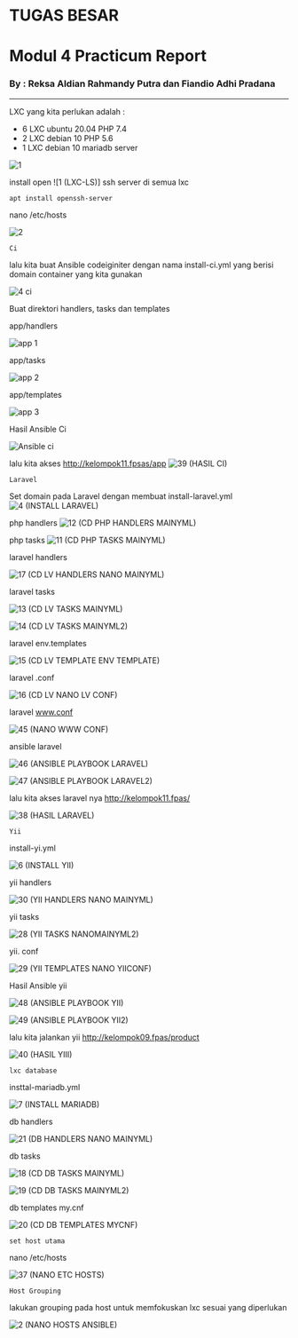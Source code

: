 # TUGAS BESAR
# **Modul 4 Practicum Report**

### By : Reksa Aldian Rahmandy Putra dan Fiandio Adhi Pradana
----

LXC yang kita perlukan adalah :

* 6 LXC ubuntu 20.04 PHP 7.4
* 2 LXC debian 10 PHP 5.6
* 1 LXC debian 10 mariadb server

![1](https://user-images.githubusercontent.com/95138486/152285371-02fef174-1b52-442b-bbaf-9878c77dbc84.png)

install open ![1 (LXC-LS)]
ssh server di semua lxc
```
apt install openssh-server
```

nano /etc/hosts

![2](https://user-images.githubusercontent.com/95138486/152290841-ea01d0c0-8282-436d-aa7e-7137333a467f.png)

  
```
Ci 

```

lalu kita buat Ansible codeiginiter dengan nama install-ci.yml yang berisi domain container yang kita gunakan

![4 ci](https://user-images.githubusercontent.com/95138486/152291182-075c4e88-b202-41cd-b91f-db0fdbb1cd1f.png)


Buat direktori handlers, tasks dan templates

app/handlers

![app 1](https://user-images.githubusercontent.com/95138486/152291357-aa55febd-c045-454c-a310-f5e3e9ef125e.png)

app/tasks

![app 2](https://user-images.githubusercontent.com/95138486/152291427-8e365950-836a-4fab-83f9-f15139791e86.png)

app/templates

![app 3](https://user-images.githubusercontent.com/95138486/152291668-01dd6168-8385-455f-88e4-798e777c1960.png)


Hasil Ansible Ci

![Ansible ci](https://user-images.githubusercontent.com/95138486/152292768-118d33f3-7e29-4e62-bbff-19268948c19c.png)


lalu kita akses http://kelompok11.fpsas/app
![39 (HASIL CI)](https://user-images.githubusercontent.com/95138486/152293100-35db17b9-f4df-4c00-8eba-6d65dd0ee4c4.png)



```
Laravel
```
Set domain pada Laravel dengan membuat install-laravel.yml
![4 (INSTALL LARAVEL)](https://user-images.githubusercontent.com/95138486/152293261-a2800155-8fa6-4718-8eaf-e52a5577423b.png)


php handlers
![12 (CD PHP HANDLERS MAINYML)](https://user-images.githubusercontent.com/95138486/152293319-be8f11c5-96c8-4e61-917a-c2dbdc5fcff2.png)



php tasks
![11 (CD PHP TASKS MAINYML)](https://user-images.githubusercontent.com/95138486/152293490-8ca6242a-3d3e-4c87-b99f-bb0123f4adb8.png)



laravel handlers

![17 (CD LV HANDLERS NANO MAINYML)](https://user-images.githubusercontent.com/95138486/152293639-9ec9326d-04c9-4c26-8102-c37dc364358d.png)


laravel tasks

![13 (CD LV TASKS MAINYML)](https://user-images.githubusercontent.com/95138486/152293644-b819b53a-ba6a-49de-b338-d0696edd08ab.png)


![14 (CD LV TASKS MAINYML2)](https://user-images.githubusercontent.com/95138486/152293667-357a5301-478f-47be-b4c5-27bd10b82de1.png)


laravel env.templates

![15 (CD LV TEMPLATE ENV TEMPLATE)](https://user-images.githubusercontent.com/95138486/152293818-ff2a0a4f-d718-435d-a285-0070765521b5.png)


laravel .conf

![16 (CD LV NANO LV CONF)](https://user-images.githubusercontent.com/95138486/152293833-ba676df6-e094-4226-b059-a2ff58bee9dd.png)


laravel www.conf

![45 (NANO WWW CONF)](https://user-images.githubusercontent.com/95138486/152294212-18c9413a-ef92-4373-8684-be332b538a39.png)


ansible laravel

![46 (ANSIBLE PLAYBOOK LARAVEL)](https://user-images.githubusercontent.com/95138486/152294234-32d2391d-22c8-451e-8525-c5b5f75da2df.png)

![47 (ANSIBLE PLAYBOOK LARAVEL2)](https://user-images.githubusercontent.com/95138486/152295141-83647e35-8d80-4df0-8bad-a6f27f0abde0.png)



lalu kita akses laravel nya http://kelompok11.fpas/ 

![38 (HASIL LARAVEL)](https://user-images.githubusercontent.com/95138486/152294343-7887b7e0-752d-49d0-afe1-56b2c25df014.png)


```
Yii
```
install-yi.yml

![6 (INSTALL YII)](https://user-images.githubusercontent.com/95138486/152295501-85f8c759-7a7f-4876-9635-0970d81eb5fd.png)


yii handlers

![30 (YII HANDLERS NANO MAINYML)](https://user-images.githubusercontent.com/95138486/152295526-e4d4185b-c40c-4981-a6c2-58ab0f4de116.png)


yii tasks

![28 (YII TASKS NANOMAINYML2)](https://user-images.githubusercontent.com/95138486/152295534-d93cf3d3-02e1-4c61-b40d-48453527959e.png)

yii. conf

![29 (YII TEMPLATES NANO YIICONF)](https://user-images.githubusercontent.com/95138486/152295549-3ba53b64-10f9-49e5-83b9-1ef4a040f5fc.png)

Hasil Ansible yii

![48 (ANSIBLE PLAYBOOK YII)](https://user-images.githubusercontent.com/95138486/152297124-c41b5c83-fffe-4c5d-b60b-0e030436f2b1.png)


![49 (ANSIBLE PLAYBOOK YII2)](https://user-images.githubusercontent.com/95138486/152297433-9f47143e-cff1-4d01-8a35-0a23d406fe3d.png)



lalu kita jalankan yii http://kelompok09.fpas/product

![40 (HASIL YIII)](https://user-images.githubusercontent.com/95138486/152296243-f1d2cd12-7c0c-4e6c-ba50-acfbdcff57e3.png)


```
lxc database
```
insttal-mariadb.yml

![7 (INSTALL MARIADB)](https://user-images.githubusercontent.com/95138486/152296293-9d1b10c4-8458-4e8f-b0ae-1f633265c203.png)

db handlers

![21 (DB HANDLERS NANO MAINYML)](https://user-images.githubusercontent.com/95138486/152296329-580c5b73-38cc-4c61-a3de-0536c9142662.png)

db tasks

![18 (CD DB TASKS MAINYML)](https://user-images.githubusercontent.com/95138486/152296388-94877ed7-98e5-4500-a786-39f9acee6428.png)

![19 (CD DB TASKS MAINYML2)](https://user-images.githubusercontent.com/95138486/152296461-c919ecfa-399d-4be2-a771-f24e7780b952.png)


db templates my.cnf

![20 (CD DB TEMPLATES MYCNF)](https://user-images.githubusercontent.com/95138486/152296568-7df2b373-50f9-41de-ae35-5a7b268e21a7.png)

```
set host utama
```
nano /etc/hosts

![37 (NANO ETC HOSTS)](https://user-images.githubusercontent.com/95138486/152296649-bc5936db-f077-41ab-b28a-441cdb099dc9.png)


```
Host Grouping
```
lakukan grouping pada host untuk memfokuskan lxc sesuai yang diperlukan

![2 (NANO HOSTS ANSIBLE)](https://user-images.githubusercontent.com/95138486/152296712-e48ca130-b1f6-44ad-a2c5-41540ea5f274.png)





